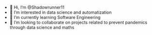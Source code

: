 - 👋 Hi, I’m @Shadowrunner11
- 👀 I’m interested in data science and automatization
- 🌱 I’m currently learning Software Engineering
- 💞️ I’m looking to collaborate on projects related to prevent pandemics through data science and maths


<!---
Shadowrunner11/Shadowrunner11 is a ✨ special ✨ repository because its `README.md` (this file) appears on your GitHub profile.
You can click the Preview link to take a look at your changes.
--->
